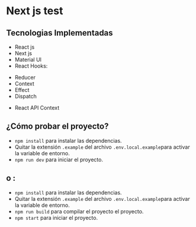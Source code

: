 # Next js test

## Tecnologias Implementadas
- React js
- Next js
- Material UI
- React Hooks:
 * Reducer
 * Context
 * Effect
 * Dispatch
- React API Context


## ¿Cómo probar el proyecto?
- `npm install` para instalar las dependencias.
-  Quitar la extensión `.example` del archivo `.env.local.example`para activar la variable de entorno.
- `npm run dev` para iniciar el proyecto.

## o :

- `npm install` para instalar las dependencias.
-  Quitar la extensión `.example` del archivo `.env.local.example`para activar la variable de entorno.
- `npm run build` para compilar el proyecto el proyecto.
- `npm start` para iniciar el proyecto.



